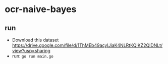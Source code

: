 # ocr-naive-bayes
## run
- Download this dataset https://drive.google.com/file/d/1ThMEb49acyIJiaK4NLRtKQIKZ2QlDNLt/view?usp=sharing
- run: ```go run main.go```
